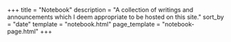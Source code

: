+++
title = "Notebook"
description = "A collection of writings and announcements which I deem appropriate to be hosted on this site."
sort_by = "date"
template = "notebook.html"
page_template = "notebook-page.html"
+++